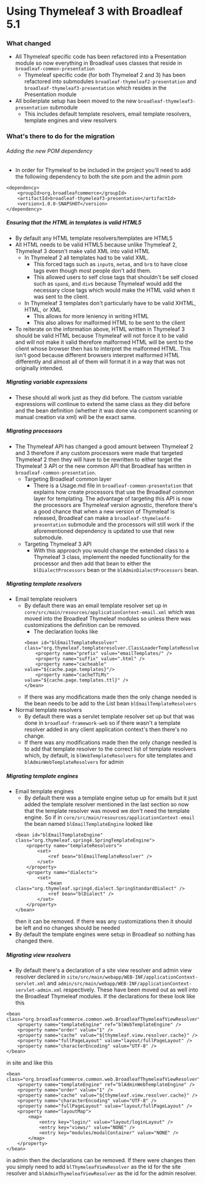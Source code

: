 # Using Thymeleaf 3 with Broadleaf 5.1

### What changed
- All Thymeleaf specific code has been refactored into a Presentation module so now everything in Broadleaf uses classes that reside in `broadleaf-common-presentation`
  - Thymeleaf specific code (for both Thymeleaf 2 and 3) has been refactored into submodules `broadleaf-thymeleaf2-presentation` and `broadleaf-thymeleaf3-presentation` which resides in the Presentation module
- All boilerplate setup has been moved to the new `broadleaf-thymeleaf3-presentation` submodule
  - This includes default template resolvers, email template resolvers, template engines and view resolvers

### What's there to do for the migration

###### Adding the new POM dependency
- In order for Thymeleaf to be included in the project you'll need to add the following dependency to both the site pom and the admin pom
```
<dependency>
    <groupId>org.broadleafcommerce</groupId>
    <artifactId>broadleaf-thymeleaf3-presentation</artifactId>
    <version>1.0.0-SNAPSHOT</version>
</dependency>
```

##### Ensuring that the HTML in templates is valid HTML5
- By default any HTML template resolvers/templates are HTML5
- All HTML needs to be valid HTML5 because unlike Thymeleaf 2, Thymeleaf 3 doesn't make valid XML into valid HTML
  - In Thymeleaf 2 all templates had to be valid XML.
    - This forced tags such as `input`s, `meta`s, and `br`s to have close tags even though most people don't add them.
    - This allowed users to self close tags that shouldn't be self closed such as `span`s, and `div`s because Thymeleaf would add the necessary close tags which would make the HTML valid when it was sent to the client.
  - In Thymeleaf 3 templates don't particularly have to be valid XHTML, HTML, or XML
    - This allows for more leniency in writing HTML
    - This also allows for malformed HTML to be sent to the client
- To reiterate on the information above, HTML written in Thymeleaf 3 should be valid HTML because Thymeleaf will not force it to be valid and will not make it valid therefore malformed HTML will be sent to the client whose browser then has to interpret the malformed HTML. This isn't good because different browsers interpret malformed HTML differently and almost all of them will format it in a way that was not originally intended.

##### Migrating variable expressions
- These should all work just as they did before. The custom variable expressions will continue to extend the same class as they did before and the bean definition (whether it was done via component scanning or manual creation via xml) will be the exact same.

##### Migrating processors
- The Thymeleaf API has changed a good amount between Thymeleaf 2 and 3 therefore if any custom processors were made that targeted Thymeleaf 2 then they will have to be rewritten to either target the Thymeleaf 3 API or the new common API that Broadleaf has written in `broadleaf-common-presentation`.
  - Targeting Broadleaf common layer
    - There is a Usage.md file in `broadleaf-common-presentation` that explains how create processors that use the Broadleaf common layer for templating. The advantage of targeting this API is now the processors are Thymeleaf version agnostic, therefore there's a good chance that when a new version of Thymeleaf is released, Broadleaf can make a `broadleaf-thymeleaf4-presentation` submodule and the processors will still work if the aforementioned dependency is updated to use that new submodule.
  - Targeting Thymeleaf 3 API
    - With this approach you would change the extended class to a Thymeleaf 3 class, implement the needed functionality for the processor and then add that bean to either the `blDialectProcessors` bean or the `blAdminDialectProcessors` bean.


##### Migrating template resolvers
- Email template resolvers
  - By default there was an email template resolver set up in `core/src/main/resources/applicationContext-email.xml` which was moved into the Broadleaf Thymeleaf modules so unless there was customizations the definition can be removed.
    - The declaration looks like
    ```
    <bean id="blEmailTemplateResolver" class="org.thymeleaf.templateresolver.ClassLoaderTemplateResolver">
        <property name="prefix" value="emailTemplates/" />
        <property name="suffix" value=".html" />
        <property name="cacheable" value="${cache.page.templates}"/>
        <property name="cacheTTLMs" value="${cache.page.templates.ttl}" />
    </bean>
    ```
  - If there was any modifications made then the only change needed is the bean needs to be add to the List bean `blEmailTemplateResolvers`
- Normal template resolvers
  - By default there was a servlet template resolver set up but that was done in `broadleaf-framework-web` so if there wasn't a template resolver added in any client application context's then there's no change.
  - If there was any modifications made then the only change needed is to add that template resolver to the correct list of template resolvers which, by default, is `blWebTemplateResolvers` for site templates and `blAdminWebTemplateResolvers` for admin

##### Migrating template engines
- Email template engines
  - By default there was a template engine setup up for emails but it just added the template resolver mentioned in the last section so now that the template resolver was moved we don't need the template engine. So if in `core/src/main/resources/applicationContext-email` the bean named `blEmailTemplateEngine` looked like
  ```
  <bean id="blEmailTemplateEngine" class="org.thymeleaf.spring4.SpringTemplateEngine">
      <property name="templateResolvers">
          <set>
              <ref bean="blEmailTemplateResolver" />
          </set>
      </property>
      <property name="dialects">
          <set>
              <bean class="org.thymeleaf.spring4.dialect.SpringStandardDialect" />
              <ref bean="blDialect" />
          </set>
      </property>
  </bean>
  ```
  then it can be removed. If there was any customizations then it should be left and no changes should be needed
- By default the template engines were setup in Broadleaf so nothing has changed there.

##### Migrating view resolvers
- By default there's a declaration of a site view resolver and admin view resolver declared in `site/src/main/webapp/WEB-INF/applicationContext-servlet.xml` and `admin/src/main/webapp/WEB-INF/applicationContext-servlet-admin.xml` respectively. These have been moved out as well into the Broadleaf Thymeleaf modules. If the declarations for these look like this
```
<bean class="org.broadleafcommerce.common.web.BroadleafThymeleafViewResolver">
    <property name="templateEngine" ref="blWebTemplateEngine" />
    <property name="order" value="1" />
    <property name="cache" value="${thymeleaf.view.resolver.cache}" />
    <property name="fullPageLayout" value="layout/fullPageLayout" />
    <property name="characterEncoding" value="UTF-8" />
</bean>
```
in site and like this
```
<bean class="org.broadleafcommerce.common.web.BroadleafThymeleafViewResolver">
    <property name="templateEngine" ref="blAdminWebTemplateEngine" />
    <property name="order" value="1" />
    <property name="cache" value="${thymeleaf.view.resolver.cache}" />
    <property name="characterEncoding" value="UTF-8" />
    <property name="fullPageLayout" value="layout/fullPageLayout" />
    <property name="layoutMap">
        <map>
            <entry key="login/" value="layout/loginLayout" />
            <entry key="views/" value="NONE" />
            <entry key="modules/modalContainer" value="NONE" />
        </map>
    </property>
</bean>
```
in admin then the declarations can be removed. If there were changes then you simply need to add `blThymeleafViewResolver` as the id for the site resolver and `blAdminThymeleafViewResolver` as the id for the admin resolver.

